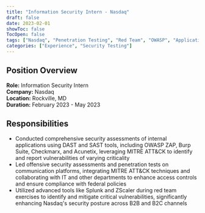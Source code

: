 ```yaml
---
title: "Information Security Intern - Nasdaq"
draft: false
date: 2023-02-01
showToc: false
TocOpen: false
tags: ["Nasdaq", "Penetration Testing", "Red Team", "OWASP", "Application Security", "Private Sector"]
categories: ["Experience", "Security Testing"]
---
```


## Position Overview

**Role:** Information Security Intern  
**Company:** Nasdaq  
**Location:** Rockville, MD  
**Duration:** February 2023 - May 2023  

## Responsibilities

- Conducted comprehensive security assessments of internal applications using DAST and SAST tools, including OWASP ZAP, Burp Suite, Checkmarx, and Acunetix, leveraging MITRE ATT&CK to identify and report vulnerabilities of varying criticality
- Led offensive security assessments and penetration tests on communication platforms, integrating MITRE ATT&CK techniques and collaborating with IT and other departments to enhance access controls and ensure compliance with federal policies
- Utilized advanced tools like Splunk and ZScaler during red team exercises to identify and mitigate critical vulnerabilities, significantly enhancing Nasdaq's security posture across B2B and B2C channels